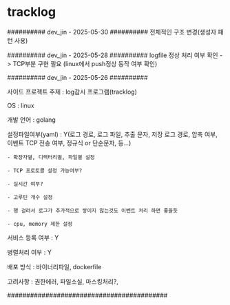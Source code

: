 # tracklog

########## dev_jin - 2025-05-30 ##########
전체적인 구조 변경(생성자 패턴 사용)


########## dev_jin - 2025-05-28 ##########
logfile 정상 처리 여부 확인 -> TCP부분 구현 필요 (linux에서 push정상 동작 여부 확인)

########## dev_jin - 2025-05-26 ##########


사이드 프로젝트 주제 : log감시 프로그램(tracklog)

OS : linux

개발 언어 : golang

설정파일여부(yaml) : Y(로그 경로, 로그 파일, 추출 문자, 저장 로그 경로, 압축 여부, 이벤트 TCP 전송 여부, 정규식 or 단순문자, 등...)

	- 확장자별, 디렉터리별, 파일별 설정
 
	- TCP 프로토콜 설정 가능여부?
 
	- 실시간 여부?
 
	- 고루틴 개수 설정
 
	- 행 걸려서 로그가 추가적으로 쌓이지 않는것도 이벤트 처리 하면 좋을듯
 
	- cpu, memory 제한 설정
 
서비스 등록 여부 : Y

병렬처리 여부 : Y

배포 방식 : 바이너리파일, dockerfile

고려사항 : 권한에러, 파일소실, 마스킹처리?,


##########################################
